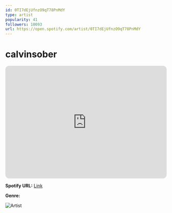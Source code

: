 ```yaml
---
id: 0TI7dEjUfnzO9qT78PnMdY
type: artist
popularity: 41
followers: 10093
url: https://open.spotify.com/artist/0TI7dEjUfnzO9qT78PnMdY
---
```

# calvinsober

<iframe style="border-radius:12px" src="https://open.spotify.com/embed/artist/0TI7dEjUfnzO9qT78PnMdY" width="100%" height="352" frameBorder="0" allowfullscreen="" allow="autoplay; clipboard-write; encrypted-media; fullscreen; picture-in-picture" loading="lazy"></iframe>

**Spotify URL:** [Link](https://open.spotify.com/artist/0TI7dEjUfnzO9qT78PnMdY)

**Genre:** 

![Artist](https://i.scdn.co/image/ab6761610000e5ebe7de2d3ac8472473275d2dbf)
